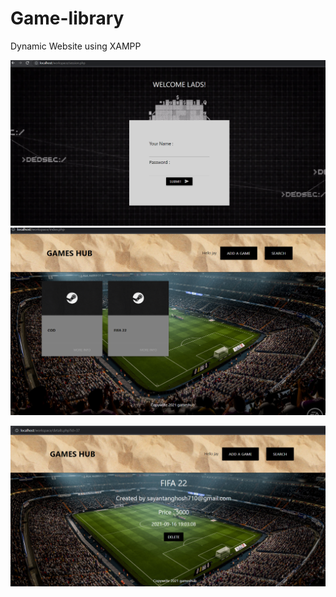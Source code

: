 # Game-library
Dynamic Website using XAMPP

![alt text](https://github.com/The-exotic-San7/Game-library/blob/main/3.png)
<br />
![alt text](https://github.com/The-exotic-San7/Game-library/blob/main/4.png)
<br />

![alt text](https://github.com/The-exotic-San7/Game-library/blob/main/5.png)
